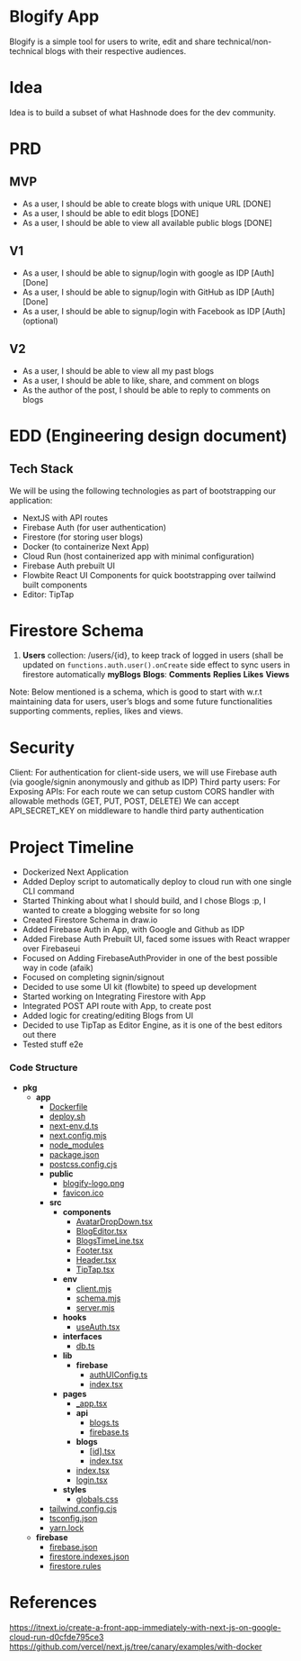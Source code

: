 # Blogify App
Blogify is a simple tool for users to write, edit and share technical/non-technical blogs with their respective audiences.

# Idea 
Idea is to build a subset of what Hashnode does for the dev community.

# PRD

## MVP
- As a user, I should be able to create blogs with unique URL [DONE]
- As a user, I should be able to edit blogs [DONE]
- As a user, I should be able to view all available public blogs [DONE]

## V1
- As a user, I should be able to signup/login with google as IDP [Auth] [Done]
- As a user, I should be able to signup/login with GitHub as IDP [Auth] [Done]
- As a user, I should be able to signup/login with Facebook as IDP [Auth] (optional)

## V2 
- As a user, I should be able to view all my past blogs
- As a user, I should be able to like, share, and comment on blogs
- As the author of the post, I should be able to reply to comments on blogs


# EDD (Engineering design document)

## Tech Stack

We will be using the following technologies as part of bootstrapping our application:
- NextJS with API routes
- Firebase Auth (for user authentication)
- Firestore (for storing user blogs)
- Docker (to containerize Next App)
- Cloud Run (host containerized app with minimal configuration)
- Firebase Auth prebuilt UI
- Flowbite React UI Components for quick bootstrapping over tailwind built components
- Editor: TipTap


# Firestore Schema
1. **Users** collection: /users/{id}, to keep track of logged in users (shall be updated on `functions.auth.user().onCreate` side effect to sync users in firestore automatically
**myBlogs**
**Blogs**: 
   **Comments**
   **Replies**
   **Likes**
   **Views**


Note: Below mentioned is a schema, which is good to start with w.r.t maintaining data for users, user’s blogs and some future functionalities supporting comments, replies, likes and views.


<!--## Firestore structure



Link to diagram -->


# Security

Client: For authentication for client-side users, we will use Firebase auth (via google/signin anonymously and github as IDP)
Third party users: For Exposing APIs:
For each route we can setup custom CORS handler with allowable methods (GET, PUT, POST, DELETE)
We can accept API_SECRET_KEY on middleware to handle third party authentication


# Project Timeline

- Dockerized Next Application
- Added Deploy script to automatically deploy to cloud run with one single CLI command
- Started Thinking about what I should build, and I chose Blogs :p, I wanted to create a blogging website for so long
- Created Firestore Schema in draw.io
- Added Firebase Auth in App, with Google and Github as IDP
- Added Firebase Auth Prebuilt UI, faced some issues with React wrapper over Firebaseui
- Focused on Adding FirebaseAuthProvider in one of the best possible way in code (afaik)
- Focused on completing signin/signout
- Decided to use some UI kit (flowbite) to speed up development
- Started working on Integrating Firestore with App
- Integrated POST API route with App, to create post
- Added logic for creating/editing Blogs from UI
- Decided to use TipTap as Editor Engine, as it is one of the best editors out there
- Tested stuff e2e

### Code Structure

   - __pkg__
     - __app__
       - [Dockerfile](pkg/app/Dockerfile)
       - [deploy.sh](pkg/app/deploy.sh)
       - [next\-env.d.ts](pkg/app/next-env.d.ts)
       - [next.config.mjs](pkg/app/next.config.mjs)
       - [node\_modules](pkg/app/node_modules)
       - [package.json](pkg/app/package.json)
       - [postcss.config.cjs](pkg/app/postcss.config.cjs)
       - __public__
         - [blogify\-logo.png](pkg/app/public/blogify-logo.png)
         - [favicon.ico](pkg/app/public/favicon.ico)
       - __src__
         - __components__
           - [AvatarDropDown.tsx](pkg/app/src/components/AvatarDropDown.tsx)
           - [BlogEditor.tsx](pkg/app/src/components/BlogEditor.tsx)
           - [BlogsTimeLine.tsx](pkg/app/src/components/BlogsTimeLine.tsx)
           - [Footer.tsx](pkg/app/src/components/Footer.tsx)
           - [Header.tsx](pkg/app/src/components/Header.tsx)
           - [TipTap.tsx](pkg/app/src/components/TipTap.tsx)
         - __env__
           - [client.mjs](pkg/app/src/env/client.mjs)
           - [schema.mjs](pkg/app/src/env/schema.mjs)
           - [server.mjs](pkg/app/src/env/server.mjs)
         - __hooks__
           - [useAuth.tsx](pkg/app/src/hooks/useAuth.tsx)
         - __interfaces__
           - [db.ts](pkg/app/src/interfaces/db.ts)
         - __lib__
           - __firebase__
             - [authUIConfig.ts](pkg/app/src/lib/firebase/authUIConfig.ts)
             - [index.tsx](pkg/app/src/lib/firebase/index.tsx)
         - __pages__
           - [\_app.tsx](pkg/app/src/pages/_app.tsx)
           - __api__
             - [blogs.ts](pkg/app/src/pages/api/blogs.ts)
             - [firebase.ts](pkg/app/src/pages/api/firebase.ts)
           - __blogs__
             - [[id].tsx](pkg/app/src/pages/blogs/%5Bid%5D.tsx)
             - [index.tsx](pkg/app/src/pages/blogs/index.tsx)
           - [index.tsx](pkg/app/src/pages/index.tsx)
           - [login.tsx](pkg/app/src/pages/login.tsx)
         - __styles__
           - [globals.css](pkg/app/src/styles/globals.css)
       - [tailwind.config.cjs](pkg/app/tailwind.config.cjs)
       - [tsconfig.json](pkg/app/tsconfig.json)
       - [yarn.lock](pkg/app/yarn.lock)
     - __firebase__
       - [firebase.json](pkg/firebase/firebase.json)
       - [firestore.indexes.json](pkg/firebase/firestore.indexes.json)
       - [firestore.rules](pkg/firebase/firestore.rules)

# References
https://itnext.io/create-a-front-app-immediately-with-next-js-on-google-cloud-run-d0cfde795ce3
https://github.com/vercel/next.js/tree/canary/examples/with-docker
